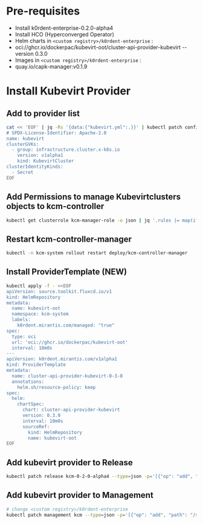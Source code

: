 # Pre-requisites

- Install k0rdent-enterprise-0.2.0-alpha4
- Install HCO (Hyperconverged Operator)
- Helm charts in `<custom registry>/k0rdent-enterprise` : 
 - oci://ghcr.io/dockerpac/kubevirt-oot/cluster-api-provider-kubevirt --version 0.3.0
- Images in `<custom registry>/k0rdent-enterprise` : 
 - quay.io/capk-manager:v0.1.9

# Install Kubevirt Provider

## Add to provider list

```sh
cat << 'EOF' | jq -Rs '{data:{"kubevirt.yml":.}}' | kubectl patch configmap providers -n kcm-system --type=merge --patch-file /dev/stdin
# SPDX-License-Identifier: Apache-2.0
name: kubevirt
clusterGVKs:
  - group: infrastructure.cluster.x-k8s.io
    version: v1alpha1
    kind: KubevirtCluster
clusterIdentityKinds:
  - Secret
EOF
```

## Add Permissions to manage Kubevirtclusters objects to kcm-controller
```sh
kubectl get clusterrole kcm-manager-role -o json | jq '.rules |= map(if .apiGroups[0] == "infrastructure.cluster.x-k8s.io" and .resources[0] == "awsclusters" then .resources += ["kubevirtclusters"] else . end)' | kubectl apply -f -
```

## Restart kcm-controller-manager

```sh
kubectl -n kcm-system rollout restart deploy/kcm-controller-manager
```

## Install ProviderTemplate (NEW)

```sh
kubectl apply -f - <<EOF
apiVersion: source.toolkit.fluxcd.io/v1
kind: HelmRepository
metadata:
  name: kubevirt-oot
  namespace: kcm-system
  labels:
    k0rdent.mirantis.com/managed: "true"
spec:
  type: oci
  url: 'oci://ghcr.io/dockerpac/kubevirt-oot'
  interval: 10m0s
---
apiVersion: k0rdent.mirantis.com/v1alpha1
kind: ProviderTemplate
metadata:
  name: cluster-api-provider-kubevirt-0-3-0
  annotations:
    helm.sh/resource-policy: keep
spec:
  helm:
    chartSpec:
      chart: cluster-api-provider-kubevirt
      version: 0.3.0
      interval: 10m0s
      sourceRef:
        kind: HelmRepository
        name: kubevirt-oot
EOF
```

## Add kubevirt provider to Release

```sh
kubectl patch release kcm-0-2-0-alpha4 --type=json -p='[{"op": "add", "path": "/spec/providers/-", "value": {"name": "cluster-api-provider-kubevirt", "template": "cluster-api-provider-kubevirt-0-3-0"}}]'
```

## Add kubevirt provider to Management

```sh
# change <custom registry>/k0rdent-enterprise
kubectl patch management kcm --type=json -p='[{"op": "add", "path": "/spec/providers/-", "value": {"name": "cluster-api-provider-kubevirt", "config": {"images": {"kubevirtManager": {"repo": "<custom registry>/k0rdent-enterprise"}}}}}]'
```

